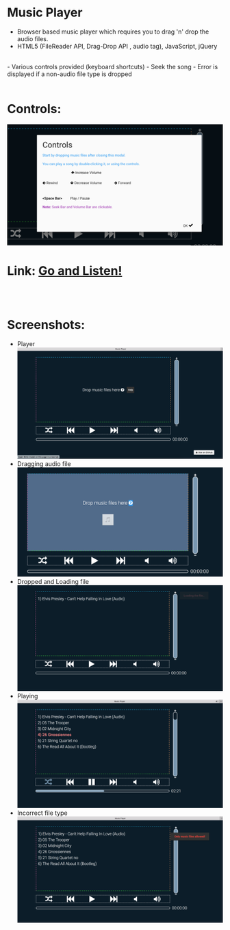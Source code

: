 # Music Player
 - Browser based music player which requires you to drag 'n' drop the audio files.
 - HTML5 (FileReader API, Drag-Drop API , audio tag), JavaScript, jQuery
 <br/>
 - Various controls provided (keyboard shortcuts) 
 - Seek the song
 - Error is displayed if a non-audio file type is dropped
 <br/> <br />

# Controls:
  ![Controls](/screenshots/controls.png)
 <br/> 
# Link: [Go and Listen!](https://pratulyab.github.io/musicplayer)
<br/><br/>
# Screenshots:
- Player ![Music Player image](/screenshots/base.png)<br/>
- Dragging audio file ![Dragging audio file image](/screenshots/dragging.png)<br/>
- Dropped and Loading file ![Dropped and loading file image](/screenshots/dropped.png)<br/>
- Playing  ![Playing image](/screenshots/playing.png)<br/>
- Incorrect file type  ![Incorrect file type image](/screenshots/incorrect.png)
